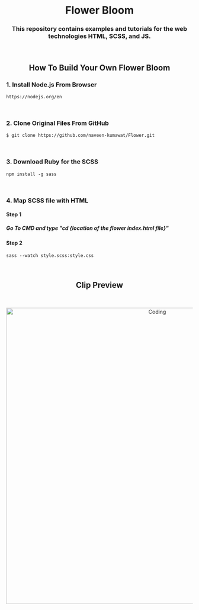 <h1 align="center">Flower Bloom</h1>

<h3 align="center">This repository contains examples and tutorials for the web technologies HTML, SCSS, and JS.</h3>

<br>

<h2 align="center"> How To Build Your Own Flower Bloom </h2>

<h3>1. Install Node.js From Browser</h3>

```
https://nodejs.org/en
```

<br> 

<h3>2. Clone Original Files From GitHub </h3>

```
$ git clone https://github.com/naveen-kumawat/Flower.git
```

<br>

<h3>3. Download Ruby for the SCSS </h3>

```
npm install -g sass
```

<br>

<h3>4. Map SCSS file with HTML </h3>

<h4> Step 1 </h4>

<h5> Go To CMD and type "cd {location of the flower index.html file}" </h5>

<h4> Step 2 </h4>

```
sass --watch style.scss:style.css
```

<br>

<h2 align="center">Clip Preview</h2>

<br>

<p align="center">
<img alt="Coding" width="800" src="https://s2.ezgif.com/tmp/ezgif-2-ce008c4439.gif">
</p>

